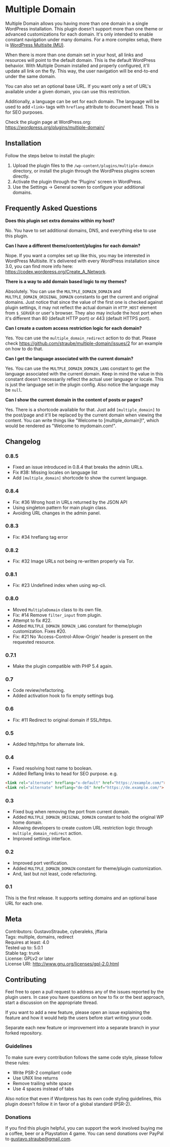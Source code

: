 # Multiple Domain

Multiple Domain allows you having more than one domain in a single WordPress installation. This plugin doesn't support 
more than one theme or advanced customizations for each domain. It's only intended to enable constant navigation under 
many domains. For a more complex setup, there is 
[WordPress Multisite (MU)](https://codex.wordpress.org/Create_A_Network).

When there is more than one domain set in your host, all links and resources will point to the default domain. This is 
the default WordPress behavior. With Multiple Domain installed and properly configured, it'll update all link on the 
fly. This way, the user navigation will be end-to-end under the same domain.

You can also set an optional base URL. If you want only a set of URL's available under a given domain, you can use this 
restriction.

Additionally, a language can be set for each domain. The language will be used to add `<link>` tags with `hreflang` 
attribute to document head. This is for SEO purposes.

Check the plugin page at WordPress.org: https://wordpress.org/plugins/multiple-domain/

## Installation

Follow the steps below to install the plugin:

1. Upload the plugin files to the `/wp-content/plugins/multiple-domain` directory, or install the plugin through the 
    WordPress plugins screen directly.
2. Activate the plugin through the 'Plugins' screen in WordPress.
3. Use the Settings -> General screen to configure your additional domains.

## Frequently Asked Questions

**Does this plugin set extra domains within my host?**

No. You have to set additional domains, DNS, and everything else to use this plugin.

**Can I have a different theme/content/plugins for each domain?**

Nope. If you want a complex set up like this, you may be interested in WordPress Multisite. It's delivered with every 
WordPress installation since 3.0, you can find more info here: https://codex.wordpress.org/Create_A_Network.

**There is a way to add domain based logic to my themes?**

Absolutely. You can use the `MULTPLE_DOMAIN_DOMAIN` and `MULTPLE_DOMAIN_ORIGINAL_DOMAIN` constants to get the current 
and original domains. Just notice that since the value of the first one is checked against plugin settings, it may not 
reflect the actual domain in `HTTP_HOST` element from `$_SERVER` or user's browser. They also may include the host port 
when it's different than 80 (default HTTP port) or 443 (default HTTPS port).

**Can I create a custom access restriction logic for each domain?**

Yes. You can use the `multiple_domain_redirect` action to do that. Please check 
https://github.com/straube/multiple-domain/issues/2 for an example on how to do that.

**Can I get the language associated with the current domain?**

Yes. You can use the `MULTPLE_DOMAIN_DOMAIN_LANG` constant to get the language associated with the current domain. Keep 
in mind the value in this constant doesn't necessarily reflect the actual user language or locale. This is just the 
language set in the plugin config. Also notice the language may be `null`.

**Can I show the current domain in the content of posts or pages?**

Yes. There is a shortcode available for that. Just add `[multiple_domain]` to the post/page and it'll be replaced by 
the current domain when viewing the content. You can write things like "Welcome to [multiple_domain]!", which would be 
rendered as "Welcome to mydomain.com!".

## Changelog

### 0.8.5

* Fixed an issue introduced in 0.8.4 that breaks the admin URLs.
* Fix #38: Missing locales on language list
* Add `[multiple_domain]` shortcode to show the current language.

### 0.8.4

* Fix: #36 Wrong host in URLs returned by the JSON API
* Using singleton pattern for main plugin class.
* Avoiding URL changes in the admin panel.

### 0.8.3

* Fix: #34 hreflang tag error

### 0.8.2

* Fix: #32 Image URLs not being re-written properly via Tor.

### 0.8.1

* Fix: #23 Undefined index when using wp-cli.

### 0.8.0

* Moved `MultipleDomain` class to its own file.
* Fix: #14 Remove `filter_input` from plugin.
* Attempt to fix #22.
* Added `MULTPLE_DOMAIN_DOMAIN_LANG` constant for theme/plugin customization. Fixes #20.
* Fix: #21 No 'Access-Control-Allow-Origin' header is present on the requested resource.

### 0.7.1

* Make the plugin compatible with PHP 5.4 again.

### 0.7

* Code review/refactoring.
* Added activation hook to fix empty settings bug.

### 0.6

* Fix: #11 Redirect to original domain if SSL/https.

### 0.5

* Added http/https for alternate link.

### 0.4

* Fixed resolving host name to boolean.
* Added Reflang links to head for SEO purpose.
e.g. 
```html
<link rel="alternate" hreflang="x-default" href="https://example.com/">
<link rel="alternate" hreflang="de-DE" href="https://de.example.com/">
```

### 0.3

* Fixed bug when removing the port from current domain.
* Added `MULTPLE_DOMAIN_ORIGINAL_DOMAIN` constant to hold the original WP home domain.
* Allowing developers to create custom URL restriction logic through `multiple_domain_redirect` action.
* Improved settings interface.

### 0.2

* Improved port verification.
* Added `MULTPLE_DOMAIN_DOMAIN` constant for theme/plugin customization.
* And, last but not least, code refactoring.

### 0.1

This is the first release. It supports setting domains and an optional base URL for each one.

## Meta

Contributors: GustavoStraube, cyberaleks, jffaria  
Tags: multiple, domains, redirect  
Requires at least: 4.0  
Tested up to: 5.0.1  
Stable tag: trunk  
License: GPLv2 or later  
License URI: http://www.gnu.org/licenses/gpl-2.0.html  

## Contributing

Feel free to open a pull request to address any of the issues reported by the plugin users. In case you have questions 
on how to fix or the best approach, start a discussion on the appropriate thread.

If you want to add a new feature, please open an issue explaining the feature and how it would help the users before 
start writing your code.

Separate each new feature or improvement into a separate branch in your forked repository.

### Guidelines

To make sure every contribution follows the same code style, please follow these rules:

* Write PSR-2 compliant code
* Use UNIX line returns
* Remove trailing white space
* Use 4 spaces instead of tabs

Also notice that even if Wordpress has its own code styling guidelines, this plugin doesn't follow it in favor of a 
global standard (PSR-2).

### Donations

If you find this plugin helpful, you can support the work involved buying me a coffee, beer or a Playstation 4 game. 
You can send donations over PayPal to gustavo.straube@gmail.com.
